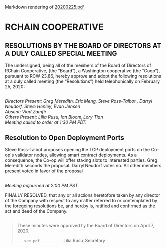 Markdown rendering of [20200225.pdf](/2020/02-25/20200225.pdf)

##

# RCHAIN COOPERATIVE

## RESOLUTIONS BY THE BOARD OF DIRECTORS AT A DULY CALLED SPECIAL MEETING

The undersigned, being all of the members of the Board of Directors of RChain Cooperative, (the “Board”), a Washington cooperative (the “Coop”), pursuant to RCW 23.86, hereby approve and adopt the following resolutions at a duly called meeting (the “Resolutions”) held telephonically on February 25, 2020:

##

*Directors Present: Greg Meredith, Eric Meng, Steve Ross-Talbot , Darryl Neudorf, Steve Henley, Evan Jensen* \
*Absent: Vlad Zamfir* \
*Others Present:  Lilia Rusu, Ian Bloom, Lory Tian* \
*Meeting called to order at 1:30 PM PDT.*

##

## Resolution to Open Deployment Ports

Steve Ross-Talbot proposes opening the TCP deployment ports on the Co-op's validator nodes, allowing smart contract deployments. As a consequence, the Co-op will offer staking slots to interested parties.
Greg Meredith seconds the proposal. Darryl Neudorf votes no. All other members present voted in favor of the proposal.

##

*Meeting adjourned at 2:00 PM PST.*

FINALLY RESOLVED, that any or all actions heretofore taken by any director of the Company with respect to any matter referred to or contemplated by the foregoing resolutions be, and hereby is, ratified and confirmed as the act and deed of the Company.

##

>These minutes were approved by the Board of Directors on April 7, 2020.
>
> `___see pdf__________`
> Lilia Rusu, Secretary
